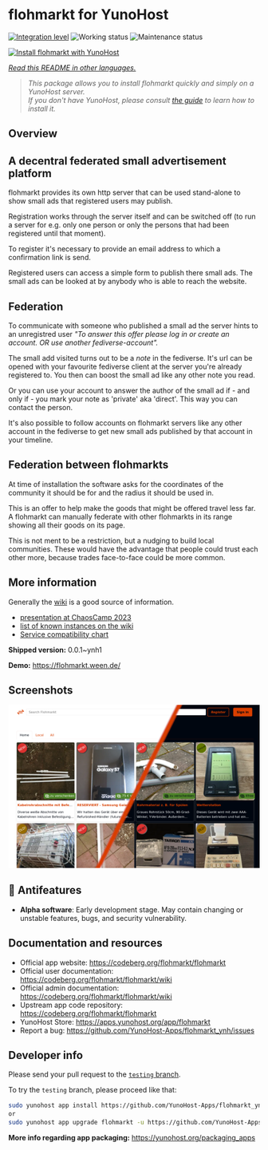 <!--
N.B.: This README was automatically generated by <https://github.com/YunoHost/apps/tree/master/tools/readme_generator>
It shall NOT be edited by hand.
-->

# flohmarkt for YunoHost

[![Integration level](https://dash.yunohost.org/integration/flohmarkt.svg)](https://ci-apps.yunohost.org/ci/apps/flohmarkt/) ![Working status](https://ci-apps.yunohost.org/ci/badges/flohmarkt.status.svg) ![Maintenance status](https://ci-apps.yunohost.org/ci/badges/flohmarkt.maintain.svg)

[![Install flohmarkt with YunoHost](https://install-app.yunohost.org/install-with-yunohost.svg)](https://install-app.yunohost.org/?app=flohmarkt)

*[Read this README in other languages.](./ALL_README.md)*

> *This package allows you to install flohmarkt quickly and simply on a YunoHost server.*  
> *If you don't have YunoHost, please consult [the guide](https://yunohost.org/install) to learn how to install it.*

## Overview

## A decentral federated small advertisement platform

flohmarkt provides its own http server that can be used stand-alone to show small ads that registered users may publish. 

Registration works through the server itself and can be switched off (to run a server for e.g. only one person or only the persons that had been registered until that moment).

To register it's necessary to provide an email address to which a confirmation link is send.

Registered users can access a simple form to publish there small ads. The small ads can be looked at by anybody who is able to reach the website.

## Federation

To communicate with someone who published a small ad the server hints to an unregistred user _"To answer this offer please log in or create an account. OR use another fediverse-account"._

The small add visited turns out to be a _note_ in the fediverse. It's url can be opened with your favourite fediverse client at the server you're already registered to. You then can boost the small ad like any other note you read.

Or you can use your account to answer the author of the small ad if - and only if - you mark your note as 'private' aka 'direct'. This way you can contact the person.

It's also possible to follow accounts on flohmarkt servers like any other account in the fediverse to get new small ads published by that account in your timeline.

## Federation between flohmarkts

At time of installation the software asks for the coordinates of the community it should be for and the radius it should be used in.

This is an offer to help make the goods that might be offered travel less far. A flohmarkt can manually federate with other flohmarkts in its range showing all their goods on its page.

This is not ment to be a restriction, but a nudging to build local communities. These would have the advantage that people could trust each other more, because trades face-to-face could be more common.

## More information

Generally the [wiki](https://codeberg.org/flohmarkt/flohmarkt/wiki) is a good source of information.

* [presentation at ChaosCamp 2023](https://media.ccc.de/v/camp2023-57168-flohmarkt#l=eng&t=213)
* [list of known instances on the wiki](https://codeberg.org/flohmarkt/flohmarkt/wiki/flohmarkt-instances)
* [Service compatibility chart](https://codeberg.org/flohmarkt/flohmarkt/wiki/Service-compatibility-chart)


**Shipped version:** 0.0.1~ynh1

**Demo:** <https://flohmarkt.ween.de/>

## Screenshots

![Screenshot of flohmarkt](./doc/screenshots/screenshot.png)

## :red_circle: Antifeatures

- **Alpha software**: Early development stage. May contain changing or unstable features, bugs, and security vulnerability.

## Documentation and resources

- Official app website: <https://codeberg.org/flohmarkt/flohmarkt>
- Official user documentation: <https://codeberg.org/flohmarkt/flohmarkt/wiki>
- Official admin documentation: <https://codeberg.org/flohmarkt/flohmarkt/wiki>
- Upstream app code repository: <https://codeberg.org/flohmarkt/flohmarkt>
- YunoHost Store: <https://apps.yunohost.org/app/flohmarkt>
- Report a bug: <https://github.com/YunoHost-Apps/flohmarkt_ynh/issues>

## Developer info

Please send your pull request to the [`testing` branch](https://github.com/YunoHost-Apps/flohmarkt_ynh/tree/testing).

To try the `testing` branch, please proceed like that:

```bash
sudo yunohost app install https://github.com/YunoHost-Apps/flohmarkt_ynh/tree/testing --debug
or
sudo yunohost app upgrade flohmarkt -u https://github.com/YunoHost-Apps/flohmarkt_ynh/tree/testing --debug
```

**More info regarding app packaging:** <https://yunohost.org/packaging_apps>
